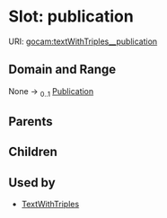 
# Slot: publication




URI: [gocam:textWithTriples__publication](http://w3id.org/ontogpt/gocam/textWithTriples__publication)


## Domain and Range

None &#8594;  <sub>0..1</sub> [Publication](Publication.md)

## Parents


## Children


## Used by

 * [TextWithTriples](TextWithTriples.md)

